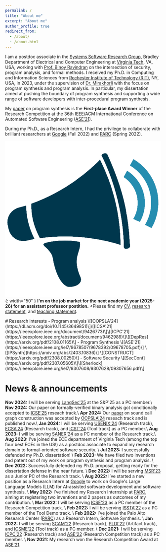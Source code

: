 ```yaml
---
permalink: /
title: "About me"
excerpt: "About me"
author_profile: true
redirect_from: 
  - /about/
  - /about.html
---
```


<style>
.kbd {
  font-size: 0.95em;
  padding: 0.1em 0.15em;
  border-radius: 0.2em;
  border: 1px solid #666;
  box-shadow: 0.15em 0.15em #aaa;
  background: white;
  text-decoration: none;
}
</style>

I am a postdoc associate in the [Systems Software Research Group](https://www.ssrg.ece.vt.edu/), Bradley Department of Electrical and Computer Engineering at [Virginia Tech](https://ece.vt.edu/), VA, USA, working with [Prof. Binoy Ravindran](https://binoyravindran.github.io/) on the intersection of security, program analysis, and formal methods. I received my Ph.D. in Computing and Information Sciences from [Rochester Institute of Technology (RIT)](https://rit.edu/), NY, USA, in 2023, under the supervision of [Dr. Mirakhorli](http://www.se.rit.edu/~mehdi/) with the focus on program synthesis and program analysis. In particular, my dissertation aimed at pushing the boundary of program synthesis and supporting a wide range of software developers with inter-procedural program synthesis.

My [paper](https://ieeexplore.ieee.org/document/9678705) on program synthesis is the **First-place Award Winner** of the Research Competition at the 36th IEEE/ACM International Conference on Automated Software Engineering ([ASE’21](https://conf.researchr.org/home/ase-2021)).

During my Ph.D., as a Research Intern, I had the privilege to collaborate with brilliant researchers at [Google](http://www.google.com) (Fall 2022) and [PARC](https://www.parc.com) (Spring 2022). 


 
![Announcement](/assets/images/hiclipart_announcement.png){: width="50" } <b>I'm on the job market for the next academic year (2025-26) for an assistant professor postition.</b> 
<Please find my [CV](/assets/docs/Ali_Shokri-CV-2024.pdf), [research statement](/assets/docs/Ali_Research_Statement.pdf), and [teaching statement](/assets/docs/Ali_Teaching_Statement.pdf).

<!--div style="font-size: 0.95em; padding: 0.1em 0.50em; border-radius: 0.5em; border: 1px solid #3853a470; background: #f5f6f7cf;" markdown="1">

![Announcement](/assets/images/hiclipart_announcement.png){: width="50" } <b>I'm on the academic job market for a start date of August 2024.</b> Please find my [CV](/assets/docs/Ali_Shokri-CV-2024.pdf), [research statement](/assets/docs/Ali_Research_Statement.pdf), and [teaching statement](/assets/docs/Ali_Teaching_Statement.pdf).
</div-->

<p> </p>
# Research interests
<!--
- Program analysis \[[ArCode](https://ieeexplore.ieee.org/document/9426773)\]\[[Seneca](https://dl.acm.org/doi/10.1145/3649851)\]\[[ICPC](https://ieeexplore.ieee.org/abstract/document/9462989)\]\[[DepRes](https://arxiv.org/pdf/2108.01165)\]
- Program Synthesis \[[ASE'21](https://ieeexplore.ieee.org/iel7/9678507/9678392/09678705.pdf)\] \[[IPSynth](https://arxiv.org/abs/2403.10836)\] \[[CONSTRUCT](https://arxiv.org/pdf/2308.00250)\]
- Software Security \[[SecCont](https://arxiv.org/pdf/2307.05605)\]\[[Sherlock](https://ieeexplore.ieee.org/iel7/9307608/9307628/09307656.pdf)\]
-->
- Program analysis \[[OOPSLA'24](https://dl.acm.org/doi/10.1145/3649851)\]\[[ICSA'21](https://ieeexplore.ieee.org/document/9426773)\]\[[ICPC'21](https://ieeexplore.ieee.org/abstract/document/9462989)\]\[[DepRes](https://arxiv.org/pdf/2108.01165)\]
- Program Synthesis \[[ASE'21](https://ieeexplore.ieee.org/iel7/9678507/9678392/09678705.pdf)\] \[[IPSynth](https://arxiv.org/abs/2403.10836)\] \[[CONSTRUCT](https://arxiv.org/pdf/2308.00250)\]
- Software Security \[[SecCont](https://arxiv.org/pdf/2307.05605)\]\[[Sherlock](https://ieeexplore.ieee.org/iel7/9307608/9307628/09307656.pdf)\]


# News & announcements
**Nov 2024:** I will be serving [LangSec'25](https://langsec.org/spw25) at the S&P'25 as a PC member.\\
**Nov 2024:** Our paper on formally-verified binary analysis got conditionally accepted to [ICSE'25](https://conf.researchr.org/track/icse-2025/icse-2025-research-track) reseach track.\\
**Apr 2024:** Our [paper](https://dl.acm.org/doi/abs/10.1145/3649851) on sound call graph construction was accepted by [OOPSLA'24](https://2024.splashcon.org/track/splash-2024-oopsla#Call-for-Papers) reseach track and is published now.\\
**Jan 2024:** I will be serving [USENIX'24](https://www.usenix.org/conference/usenixsecurity24) (Research track), [ECSA'24](https://conf.researchr.org/track/ecsa-2024/ecsa-2024-research-papers) (Research track), and [ICST'24](https://conf.researchr.org/track/icst-2024/icst-2024-testing-tool-demo#ICST-2024-Testing-Tools-and-Demonstration-Call-for-Papers) (Tool track) as a PC member.\\
**Aug 2023:** I will be serving [SANER'24](https://conf.researchr.org/track/saner-2024/saner-2024-papers) as a PC member of the Research track.\\
**Aug 2023:** I've joined the ECE department of Virginia Tech (among the top four best ECEs in the US!) as a postdoc associate to expand my research domain to formal-oriented software security.
\\
**Jul 2023:** I successfully defended my Ph.D. dissertation!
\\
**Feb 2023:** We have filed two inventions and patent out of my work on program synthesis and program analysis.
\\
**Dec 2022:** Successfully defended my Ph.D. proposal, getting ready for the dissertation defense in the near future.
\\
**Dec 2022:** I will be serving [MSR'23](https://conf.researchr.org/home/msr-2023) as a Junior PC of the Research track.
\\
**Aug 2022:** I’ve started a new position as a Research Intern at [Google](http://www.google.com/) to work on Google's Large Language Models (LLM) for AI-assisted software development and software synthesis.
\\
**May 2022:** I’ve finished my Research Internship at [PARC](https://www.parc.com/), aiming at registering two inventions and 2 papers as outcomes of my contribution.
\\
**Mar 2022:** I will be serving [ICSE'23](https://conf.researchr.org/track/icse-2023/icse-2023-SRC) as a PC member of the Research Competition track.
\\
**Feb 2022:** I will be serving [ISSTA'22](https://conf.researchr.org/track/issta-2022/issta-2022-tool-demonstrations) as a PC member of the Tool Demo track.
\\
**Feb 2022:** I’ve joined the Palo Alto Research Center ([PARC](https://www.parc.com/)) as a Research Intern, Software Synthesis.
\\
**Jan 2022:** I will be serving [SCAM'22](http://www.ieee-scam.org/2022/#cfpresearchtrack) (Research track), [PLDI'22](https://pldi22.sigplan.org/track/pldi-2022-PLDI-Research-Artifacts) (Artifact track), and [ICSME'22](https://cyprusconferences.org/icsme2022/tool-demo-track/) (Tool track) as a PC member.
\\
**Dec 2021:** I will be serving [ICPC'22](https://conf.researchr.org/track/icpc-2022/icpc-2022-research) (Research track) and [ASE'22](https://conf.researchr.org/track/ase-2022/ase-2022-student-research-competition) (Research Competition track) as a PC member.
\\
**Nov 2021:** My research won the Research Competition Award at [ASE'21](https://conf.researchr.org/track/ase-2021/ase-2021-student-research-competition).

